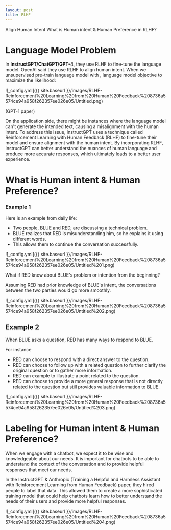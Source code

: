 ```yaml
---
layout: post
title: RLHF
---
```


Align Human Intent
What is Human intent & Human Preference in RLHF?

# Language Model Problem

In **InstructGPT/ChatGPT/GPT-4**, they use RLHF to fine-tune the language model. OpenAI said they use RLHF to align human intent. When we unsupervised pre-train language model with , language model objective to maximize the likelihood:

![_config.yml]({{ site.baseurl }}/images/RLHF-Reinforcement%20Learning%20from%20Human%20Feedback%208736a5574ce94a958f262357ee026e05/Untitled.png)

(GPT-1 paper)

On the application side, there might be instances where the language model can't generate the intended text, causing a misalignment with the human intent. To address this issue, InstructGPT uses a technique called Reinforcement Learning with Human Feedback (RLHF) to fine-tune their model and ensure alignment with the human intent. By incorporating RLHF, InstructGPT can better understand the nuances of human language and produce more accurate responses, which ultimately leads to a better user experience.

# What is  Human intent & Human Preference?

### Example 1

Here is an example from daily life:

- Two people, BLUE and RED, are discussing a technical problem.
- BLUE realizes that RED is misunderstanding him, so he explains it using different words.
- This allows them to continue the conversation successfully.

![_config.yml]({{ site.baseurl }}/images/RLHF-Reinforcement%20Learning%20from%20Human%20Feedback%208736a5574ce94a958f262357ee026e05/Untitled%201.png)

What if RED knew about BLUE's problem or intention from the beginning? 

Assuming RED had prior knowledge of BLUE's intent, the conversations between the two parties would go more smoothly. 

![_config.yml]({{ site.baseurl }}/images/RLHF-Reinforcement%20Learning%20from%20Human%20Feedback%208736a5574ce94a958f262357ee026e05/Untitled%202.png)

## Example 2

When BLUE asks a question, RED has many ways to respond to BLUE. 

For instance

- RED can choose to respond with a direct answer to the question.
- RED can choose to follow up with a related question to further clarify the original question or to gather more information.
- RED can example to illustrate a point related to the question.
- RED can choose to provide a more general response that is not directly related to the question but still provides valuable information to BLUE.

![_config.yml]({{ site.baseurl }}/images/RLHF-Reinforcement%20Learning%20from%20Human%20Feedback%208736a5574ce94a958f262357ee026e05/Untitled%203.png)

# Labeling for  Human intent & Human Preference?

When we engage with a chatbot, we expect it to be wise and knowledgeable about our needs. It is important for chatbots to be able to understand the context of the conversation and to provide helpful responses that meet our needs. 

In the InstructGPT & Anthropic (Training a Helpful and Harmless Assistant with Reinforcement Learning from Human Feedback) paper, they hired people to label that data. This allowed them to create a more sophisticated training model that could help chatbots learn how to better understand the needs of their users and provide more helpful responses. 

![_config.yml]({{ site.baseurl }}/images/RLHF-Reinforcement%20Learning%20from%20Human%20Feedback%208736a5574ce94a958f262357ee026e05/Untitled%204.png)